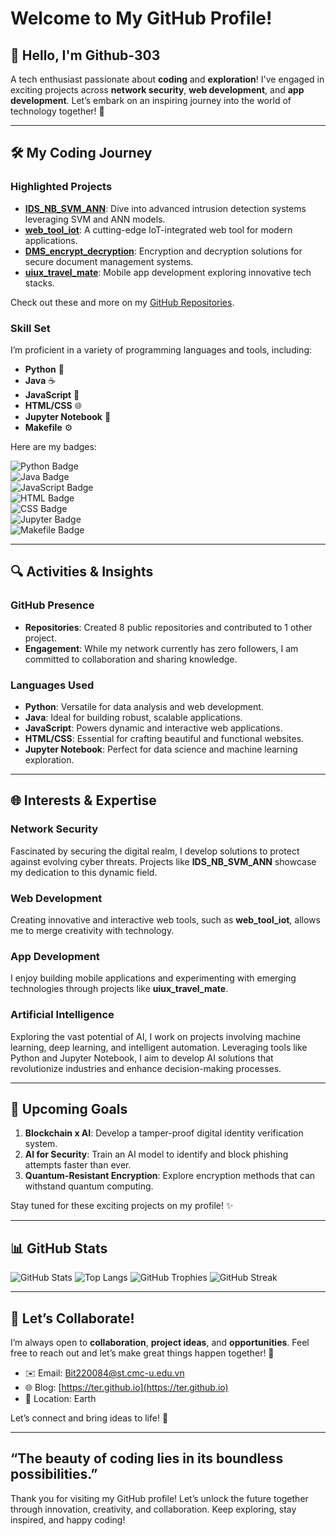 
# Welcome to My GitHub Profile!

## 👋 Hello, I'm **Github-303**
A tech enthusiast passionate about **coding** and **exploration**! I've engaged in exciting projects across **network security**, **web development**, and **app development**. Let’s embark on an inspiring journey into the world of technology together! 🚀

---

## 🛠️ My Coding Journey

### **Highlighted Projects**
- **[IDS_NB_SVM_ANN](https://github.com/Github-303/IDS_NB_SVM_ANN)**: Dive into advanced intrusion detection systems leveraging SVM and ANN models.
- **[web_tool_iot](https://github.com/Github-303/web_tool_iot)**: A cutting-edge IoT-integrated web tool for modern applications.
- **[DMS_encrypt_decryption](https://github.com/Github-303/DMS_encrypt_decryption)**: Encryption and decryption solutions for secure document management systems.
- **[uiux_travel_mate](https://github.com/Github-303/uiux_travel_mate)**: Mobile app development exploring innovative tech stacks.

Check out these and more on my [GitHub Repositories](https://github.com/Github-303).

### Skill Set
I’m proficient in a variety of programming languages and tools, including:

- **Python** 🐍  
- **Java** ☕  
- **JavaScript** 📜  
- **HTML/CSS** 🌐  
- **Jupyter Notebook** 📓  
- **Makefile** ⚙️  

Here are my badges:  

![Python Badge](https://img.shields.io/badge/-Python-3776AB?logo=python&logoColor=white&style=flat-square)  
![Java Badge](https://img.shields.io/badge/-Java-007396?logo=java&logoColor=white&style=flat-square)  
![JavaScript Badge](https://img.shields.io/badge/-JavaScript-F7DF1E?logo=javascript&logoColor=black&style=flat-square)  
![HTML Badge](https://img.shields.io/badge/-HTML5-E34F26?logo=html5&logoColor=white&style=flat-square)  
![CSS Badge](https://img.shields.io/badge/-CSS3-1572B6?logo=css3&logoColor=white&style=flat-square)  
![Jupyter Badge](https://img.shields.io/badge/-Jupyter-F37626?logo=jupyter&logoColor=white&style=flat-square)  
![Makefile Badge](https://img.shields.io/badge/-Makefile-064F8C?style=flat-square)

---

## 🔍 Activities & Insights

### **GitHub Presence**
- **Repositories**: Created 8 public repositories and contributed to 1 other project.
- **Engagement**: While my network currently has zero followers, I am committed to collaboration and sharing knowledge.

### **Languages Used**
- **Python**: Versatile for data analysis and web development.
- **Java**: Ideal for building robust, scalable applications.
- **JavaScript**: Powers dynamic and interactive web applications.
- **HTML/CSS**: Essential for crafting beautiful and functional websites.
- **Jupyter Notebook**: Perfect for data science and machine learning exploration.

---

## 🌐 Interests & Expertise

### **Network Security**
Fascinated by securing the digital realm, I develop solutions to protect against evolving cyber threats. Projects like **IDS_NB_SVM_ANN** showcase my dedication to this dynamic field.

### **Web Development**
Creating innovative and interactive web tools, such as **web_tool_iot**, allows me to merge creativity with technology.

### **App Development**
I enjoy building mobile applications and experimenting with emerging technologies through projects like **uiux_travel_mate**.

### **Artificial Intelligence**
Exploring the vast potential of AI, I work on projects involving machine learning, deep learning, and intelligent automation. Leveraging tools like Python and Jupyter Notebook, I aim to develop AI solutions that revolutionize industries and enhance decision-making processes.

---

## 🎯 Upcoming Goals
1. **Blockchain x AI**: Develop a tamper-proof digital identity verification system.
2. **AI for Security**: Train an AI model to identify and block phishing attempts faster than ever.
3. **Quantum-Resistant Encryption**: Explore encryption methods that can withstand quantum computing.

Stay tuned for these exciting projects on my profile! ✨

---

## 📊 GitHub Stats

![GitHub Stats](https://github-readme-stats.vercel.app/api?username=Github-303&show_icons=true&theme=radical)
![Top Langs](https://github-readme-stats.vercel.app/api/top-langs/?username=Github-303&layout=compact&theme=radical)
![GitHub Trophies](https://github-profile-trophy.vercel.app/?username=Github-303&theme=radical)
![GitHub Streak](https://github-readme-streak-stats.herokuapp.com/?user=Github-303&theme=radical)

---

## 🤝 Let’s Collaborate!
I’m always open to **collaboration**, **project ideas**, and **opportunities**. Feel free to reach out and let’s make great things happen together! 🌟

- ✉️ Email: [Bit220084@st.cmc-u.edu.vn](#)
- 🌐 Blog: [https://ter.github.io](https://ter.github.io)
- 📍 Location: Earth

Let’s connect and bring ideas to life! 🚀

---

## “The beauty of coding lies in its boundless possibilities.”
Thank you for visiting my GitHub profile! Let’s unlock the future together through innovation, creativity, and collaboration. Keep exploring, stay inspired, and happy coding!
